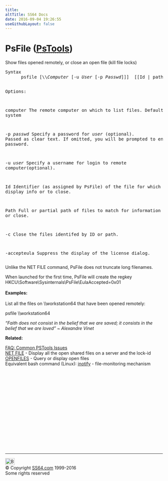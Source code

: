 ```yaml
---
title:
altTitle: SS64 Docs
date: 2016-09-04 19:26:55
useGithubLayout: false
---
```

<!-- #BeginLibraryItem "/Library/head_nt.lbi" --><!-- #EndLibraryItem --><h1>PsFile (<abbr title="Download the PsTools suite"><a href="http://technet.microsoft.com/en-us/sysinternals">PsTools</a></abbr>)</h1>
<p>Show files opened remotely, or close an open file (kill file locks)</p>
<pre>Syntax
      psfile [\\<i>Computer</i> [-u <i>User</i> [-p <i>Passwd</i>]]]  [[Id | path]  [-c]]

Options:

   computer   The remote computer on which to list files. Default = local system 

              
   -p <i>passwd</i>  Specify a password for <i>user</i> (optional). Passed as clear text.
              If omitted, you will be prompted to enter a hidden password.

   -u <i>user</i>    Specify a username for login to remote computer(optional).

   Id         Identifier (as assigned by PsFile) of the file for which to display info or to close.

   Path       Full or partial path of files to match for information display or close.

   -c         Close the files identifed by ID or path.

   -accepteula Suppress the display of the license dialog.</pre>
<p> Unlike the NET FILE command, PsFile does not truncate long filenames.</p>
<p>When launched for the first time, PsFile will create the regkey <br>
<span class="code">HKCU\Software\Sysinternals\PsFile\EulaAccepted=0x01</span><br>
<br>
<b>Examples:</b><br>
<br>
List all the  files on \\workstation64 that have been opened remotely:</p>
<p class="code"> psfile \\workstation64</p>
<p class="quote"><i>“Faith does not consist in the belief that we are saved; it consists in the belief that we are loved” ~  Alexandre Vinet</i></p>
<p>  <b>Related:</b></p>
<p><a href="http://forum.sysinternals.com/faq-common-pstools-issues_topic15920.html">FAQ: Common PSTools Issues</a><br>
<a href="net_share.html">NET FILE</a> - Display all the open shared files on a server and the lock-id<br>
<a href="openfiles.html">OPENFILES</a> - Query or display open files<br>  Equivalent bash command (Linux): <a href="http://www-128.ibm.com/developerworks/linux/library/l-inotify.html?ca=dgr-lnxw52Inotify">inotify</a> - file-monitoring mechanism</p><!-- #BeginLibraryItem "/Library/foot_nt.lbi" --><p>
<!-- windows300 -->
<ins class="adsbygoogle" style="display:inline-block;width:300px;height:250px" data-ad-client="ca-pub-6140977852749469" data-ad-slot="7649547908"></ins>
<script>
(adsbygoogle = window.adsbygoogle || []).push({});
</script></p>
<hr>
<div id="bl" class="footer"><a href="psfile.html#"><img src="../images/top.png" width="30" height="22" alt="Back to the Top"></a></div>
<div id="br" class="footer, tagline">© Copyright <a href="http://ss64.com/">SS64.com</a> 1999-2016<br>
Some rights reserved</div><!-- #EndLibraryItem -->


